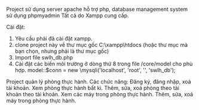 Project sử dụng server apache hỗ trợ php, database management system sử dụng phpmyadmin
Tất cả do Xampp cung cấp.

Cài đặt:
1. Yêu cầu phải đã cài đặt xampp.
2. clone project này về thư mục gốc C:\xampp\htdocs (hoặc thư mục mà bạn chọn, nhưng phải là thư mục gốc)
3. Import file swlh_db.php
4. Cài đặt các biến môi trường ở dòng thứ 8 trong file /core/model cho phù hợp.
model::$conn = new \mysqli('localhost', 'root', '', 'swlh_db');

Project quản lý phòng thực hành.
Các chức năng:
Đăng ký, đăng nhập, xoá tài khoản.
Xem phòng thực hành bất kì. Thêm, sửa, xoá phòng theo tài khoản theo tài khoản.
Xem các máy trong phòng thực hành. Thêm, sửa, xoá máy trong phòng thực hành.
